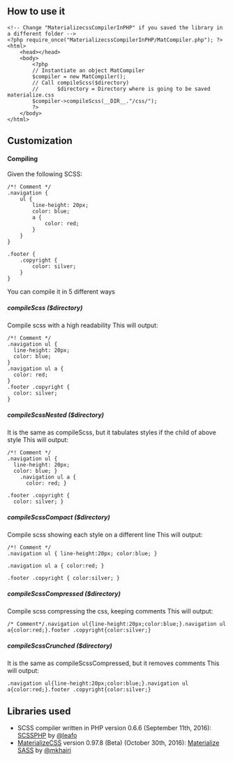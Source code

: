 ## How to use it
    <!-- Change "MaterializecssCompilerInPHP" if you saved the library in a different folder -->
    <?php require_once("MaterializecssCompilerInPHP/MatCompiler.php"); ?>
    <html>
        <head></head>
        <body>
            <?php 
            // Instantiate an object MatCompiler
            $compiler = new MatCompiler();
            // Call compileScss($directory)
            //      $directory = Directory where is going to be saved materialize.css
            $compiler->compileScss(__DIR__."/css/");
            ?>
        </body>
    </html>

## Customization
#### Compiling
Given the following SCSS:
    
    /*! Comment */
    .navigation {
        ul {
            line-height: 20px;
            color: blue;
            a {
                color: red;
            }
        }
    }
    
    .footer {
        .copyright {
            color: silver;
        }
    }
    
You can compile it in 5 different ways
##### compileScss ($directory)
Compile scss with a high readability
This will output:

    /*! Comment */
    .navigation ul {
      line-height: 20px;
      color: blue;
    }
    .navigation ul a {
      color: red;
    }
    .footer .copyright {
      color: silver;
    }
    
##### compileScssNested ($directory)
It is the same as compileScss, but it tabulates styles if the child of above style
This will output:

    /*! Comment */
    .navigation ul {
      line-height: 20px;
      color: blue; }
        .navigation ul a {
          color: red; }
    
    .footer .copyright {
      color: silver; }
##### compileScssCompact ($directory)
Compile scss showing each style on a different line
This will output:

    /*! Comment */
    .navigation ul { line-height:20px; color:blue; }
    
    .navigation ul a { color:red; }
    
    .footer .copyright { color:silver; }
##### compileScssCompressed ($directory)
Compile scss compressing the css, keeping comments
This will output:

    /* Comment*/.navigation ul{line-height:20px;color:blue;}.navigation ul a{color:red;}.footer .copyright{color:silver;}
##### compileScssCrunched ($directory)
It is the same as compileScssCompressed, but it removes comments
This will output:

    .navigation ul{line-height:20px;color:blue;}.navigation ul a{color:red;}.footer .copyright{color:silver;}
## Libraries used
- SCSS compiler written in PHP version 0.6.6 (September 11th, 2016): [SCSSPHP](https://github.com/leafo/scssphp) by [@leafo](https://github.com/leafo)
- [MaterializeCSS](http://materializecss.com) version 0.97.8 (Beta) (October 30th, 2016): [Materialize SASS](https://github.com/mkhairi/materialize-sass) by  [@mkhairi](https://github.com/mkhairi)
